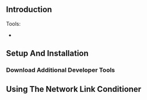 ## Introduction


Tools:

 *

## Setup And Installation

### Download Additional Developer Tools

## Using The Network Link Conditioner
